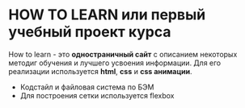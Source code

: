 # HOW TO LEARN или первый учебный проект курса

How to learn - это __одностраничный сайт__ с описанием некоторых методиг обучения и лучшего усвоения информации. 
Для его реализации используется __html__, __css__ и __css анимации__. 

* Кодстайл и файловая система по БЭМ
* Для построения сетки используется flexbox
